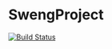 # SwengProject

[![Build Status](https://travis-ci.org/cparzy/SwengProject.svg?branch=master)](https://travis-ci.org/cparzy/SwengProject)
